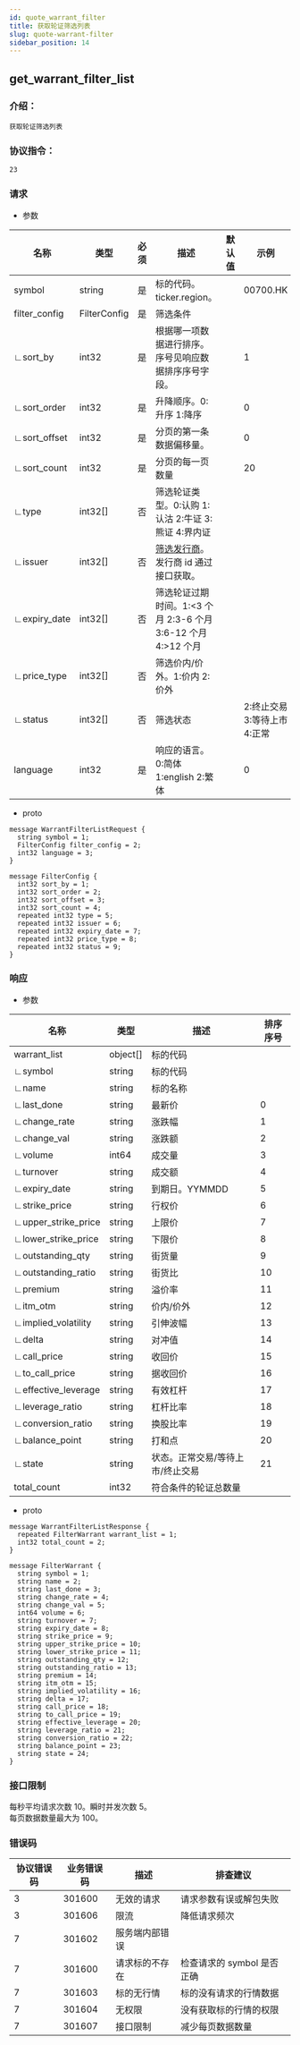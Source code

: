 ```yaml
---
id: quote_warrant_filter
title: 获取轮证筛选列表
slug: quote-warrant-filter
sidebar_position: 14
---
```


## get_warrant_filter_list

### 介绍：
    获取轮证筛选列表
### 协议指令：
    23
### 请求
* 参数

| 名称 | 类型   | 必须  | 描述      |  默认值  |  示例   |
|-------|-------|-----|---------|-----|----|
| symbol | string   | 是  | 标的代码。ticker.region。  | | 00700.HK|
| filter_config | FilterConfig   | 是  | 筛选条件  | | |
|∟sort_by|int32| 是 | 根据哪一项数据进行排序。序号见响应数据排序序号字段。||1|
|∟sort_order|int32| 是 | 升降顺序。0:升序 1:降序 ||0|
|∟sort_offset|int32| 是 | 分页的第一条数据偏移量。||0|
|∟sort_count|int32| 是 | 分页的每一页数量 ||20|
|∟type|int32[]| 否 | 筛选轮证类型。0:认购 1:认沽 2:牛证 3:熊证 4:界内证 |||
|∟issuer|int32[]| 否 | [筛选发行商](./quote-issuer)。发行商 id 通过接口获取。|||
|∟expiry_date|int32[]| 否 | 筛选轮证过期时间。1:<3 个月 2:3-6 个月 3:6-12 个月 4:>12 个月 |||
|∟price_type|int32[]| 否 | 筛选价内/价外。1:价内 2:价外 |||
|∟status|int32[]| 否 | 筛选状态 ||2:终止交易 3:等待上市 4:正常 |
|language | int32   | 是  | 响应的语言。0:简体 1:english 2:繁体 | | 0|

* proto
```
message WarrantFilterListRequest {
  string symbol = 1;
  FilterConfig filter_config = 2;
  int32 language = 3;
}

message FilterConfig {
  int32 sort_by = 1;
  int32 sort_order = 2;
  int32 sort_offset = 3;
  int32 sort_count = 4;
  repeated int32 type = 5;
  repeated int32 issuer = 6;
  repeated int32 expiry_date = 7;
  repeated int32 price_type = 8;
  repeated int32 status = 9;
}
```
### 响应
* 参数

| 名称 | 类型   | 描述  | 排序序号 |
|-------|-------|-----|----|
|warrant_list|object[]| 标的代码 ||
|∟symbol|string| 标的代码 ||
|∟name|string| 标的名称 ||
|∟last_done|string| 最新价 |0|
|∟change_rate|string| 涨跌幅 |1|
|∟change_val|string| 涨跌额 |2|
|∟volume|int64| 成交量 |3|
|∟turnover|string| 成交额 |4|
|∟expiry_date|string| 到期日。YYMMDD|5|
|∟strike_price|string| 行权价 |6|
|∟upper_strike_price|string| 上限价 |7|
|∟lower_strike_price|string| 下限价 |8|
|∟outstanding_qty|string| 街货量 |9|
|∟outstanding_ratio|string| 街货比 |10|
|∟premium|string| 溢价率 |11|
|∟itm_otm|string| 价内/价外 |12|
|∟implied_volatility|string| 引伸波幅 |13|
|∟delta|string| 对冲值 |14|
|∟call_price|string| 收回价 |15|
|∟to_call_price|string| 据收回价 |16|
|∟effective_leverage|string| 有效杠杆 |17|
|∟leverage_ratio|string| 杠杆比率 |18|
|∟conversion_ratio|string| 换股比率 |19|
|∟balance_point|string| 打和点 |20|
|∟state|string| 状态。正常交易/等待上市/终止交易 |21|
|total_count|int32| 符合条件的轮证总数量 ||

* proto
```
message WarrantFilterListResponse {
  repeated FilterWarrant warrant_list = 1;
  int32 total_count = 2;
}

message FilterWarrant {
  string symbol = 1;
  string name = 2;
  string last_done = 3;
  string change_rate = 4;
  string change_val = 5;
  int64 volume = 6;
  string turnover = 7;
  string expiry_date = 8;
  string strike_price = 9;
  string upper_strike_price = 10;
  string lower_strike_price = 11;
  string outstanding_qty = 12;
  string outstanding_ratio = 13;
  string premium = 14;
  string itm_otm = 15;
  string implied_volatility = 16;
  string delta = 17;
  string call_price = 18;
  string to_call_price = 19;
  string effective_leverage = 20;
  string leverage_ratio = 21;
  string conversion_ratio = 22;
  string balance_point = 23;
  string state = 24;
}
```
### 接口限制
每秒平均请求次数 10。瞬时并发次数 5。    
每页数据数量最大为 100。

### 错误码

| 协议错误码 | 业务错误码   | 描述  | 排查建议 |
|-------|-------|-----|----|
|3 | 301600| 无效的请求 | 请求参数有误或解包失败 |
|3 | 301606| 限流 | 降低请求频次 |
|7 | 301602| 服务端内部错误 ||
|7 | 301600| 请求标的不存在 | 检查请求的 symbol 是否正确 |
|7 | 301603| 标的无行情 | 标的没有请求的行情数据 |
|7 | 301604| 无权限 | 没有获取标的行情的权限 |
|7 | 301607| 接口限制 | 减少每页数据数量 |


